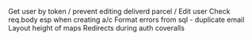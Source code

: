 Get user by token /
prevent editing deliverd parcel /
Edit user
Check req.body esp when creating a/c
Format errors from sql - duplicate email
Layout height of maps
Redirects during auth
coveralls